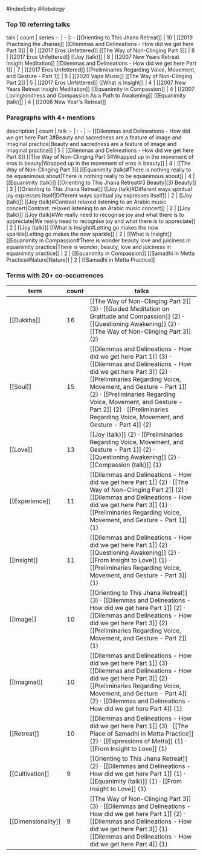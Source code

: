 #IndexEntry #Robology

### Top 10 referring talks
talk | count | series
:- | - |: -
[[Orienting to This Jhana Retreat]] | 10 | [[2019 Practising the Jhanas]]
[[Dilemmas and Delineations - How did we get here Part 3]] | 8 | [[2017 Eros Unfettered]]
[[The Way of Non-Clinging Part 3]] | 8 | [[2017 Eros Unfettered]]
[[Joy (talk)]] | 8 | [[2007 New Years Retreat Insight Meditation]]
[[Dilemmas and Delineations - How did we get here Part 1]] | 7 | [[2017 Eros Unfettered]]
[[Preliminaries Regarding Voice, Movement, and Gesture - Part 1]] | 5 | [[2020 Vajra Music]]
[[The Way of Non-Clinging Part 2]] | 5 | [[2017 Eros Unfettered]]
[[What is Insight]] | 4 | [[2007 New Years Retreat Insight Meditation]]
[[Equanimity in Compassion]] | 4 | [[2007 Lovingkindness and Compassion As a Path to Awakening]]
[[Equanimity (talk)]] | 4 | [[2006 New Year's Retreat]]

### Paragraphs with 4+ mentions
description | count | talk
:- | : - | :-
[[Dilemmas and Delineations - How did we get here Part 3#Beauty and sacredness are a feature of image and imaginal practice\|Beauty and sacredness are a feature of image and imaginal practice]] | 5 | [[Dilemmas and Delineations - How did we get here Part 3]]
[[The Way of Non-Clinging Part 3#Wrapped up in the movement of eros is beauty\|Wrapped up in the movement of eros is beauty]] | 4 | [[The Way of Non-Clinging Part 3]]
[[Equanimity (talk)#There is nothing really to be equanimous about\|There is nothing really to be equanimous about]] | 4 | [[Equanimity (talk)]]
[[Orienting to This Jhana Retreat#3 Beauty\|(3) Beauty]] | 3 | [[Orienting to This Jhana Retreat]]
[[Joy (talk)#Different ways spiritual joy expresses itself\|Different ways spiritual joy expresses itself]] | 2 | [[Joy (talk)]]
[[Joy (talk)#Contrast relaxed listening to an Arabic music concert\|Contrast: relaxed listening to an Arabic music concert]] | 2 | [[Joy (talk)]]
[[Joy (talk)#We really need to recognise joy and what there is to appreciate\|We really need to recognise joy and what there is to appreciate]] | 2 | [[Joy (talk)]]
[[What is Insight#Letting go makes the now sparkle\|Letting go makes the now sparkle]] | 2 | [[What is Insight]]
[[Equanimity in Compassion#There is wonder beauty love and juiciness in equanimity practice\|There is wonder, beauty, love and juiciness in equanimity practice]] | 2 | [[Equanimity in Compassion]]
[[Samadhi in Metta Practice#Nature\|Nature]] | 2 | [[Samadhi in Metta Practice]]

### Terms with 20+ co-occurrences
term | count | talks
-|-|-
[[Dukkha]] | 16 | <span class="counts">[[The Way of Non-Clinging Part 2]] (3) · [[Guided Meditation on Gratitude and Compassion]] (2) · [[Questioning Awakening]] (2) · [[The Way of Non-Clinging Part 3]] (2)</span> 
[[Soul]] | 15 | <span class="counts">[[Dilemmas and Delineations - How did we get here Part 1]] (3) · [[Dilemmas and Delineations - How did we get here Part 3]] (2) · [[Preliminaries Regarding Voice, Movement, and Gesture - Part 1]] (2) · [[Preliminaries Regarding Voice, Movement, and Gesture - Part 2]] (2) · [[Preliminaries Regarding Voice, Movement, and Gesture - Part 4]] (2)</span> 
[[Love]] | 13 | <span class="counts">[[Joy (talk)]] (2) · [[Preliminaries Regarding Voice, Movement, and Gesture - Part 1]] (2) · [[Questioning Awakening]] (2) · [[Compassion (talk)]] (1)</span> 
[[Experience]] | 11 | <span class="counts">[[Dilemmas and Delineations - How did we get here Part 1]] (2) · [[The Way of Non-Clinging Part 2]] (2) · [[Dilemmas and Delineations - How did we get here Part 3]] (1) · [[Preliminaries Regarding Voice, Movement, and Gesture - Part 1]] (1)</span> 
[[Insight]] | 11 | <span class="counts">[[Dilemmas and Delineations - How did we get here Part 1]] (2) · [[Questioning Awakening]] (2) · [[From Insight to Love]] (1) · [[Preliminaries Regarding Voice, Movement, and Gesture - Part 3]] (1)</span> 
[[Image]] | 10 | <span class="counts">[[Orienting to This Jhana Retreat]] (3) · [[Dilemmas and Delineations - How did we get here Part 1]] (2) · [[Dilemmas and Delineations - How did we get here Part 3]] (2) · [[Preliminaries Regarding Voice, Movement, and Gesture - Part 2]] (1)</span> 
[[Imaginal]] | 10 | <span class="counts">[[Dilemmas and Delineations - How did we get here Part 1]] (3) · [[Dilemmas and Delineations - How did we get here Part 3]] (2) · [[Preliminaries Regarding Voice, Movement, and Gesture - Part 4]] (2) · [[Dilemmas and Delineations - How did we get here Part 4]] (1)</span> 
[[Retreat]] | 10 | <span class="counts">[[Dilemmas and Delineations - How did we get here Part 1]] (3) · [[The Place of Samadhi in Metta Practice]] (2) · [[Expressions of Metta]] (1) · [[From Insight to Love]] (1)</span> 
[[Cultivation]] | 9 | <span class="counts">[[Orienting to This Jhana Retreat]] (2) · [[Dilemmas and Delineations - How did we get here Part 1]] (1) · [[Equanimity (talk)]] (1) · [[From Insight to Love]] (1)</span> 
[[Dimensionality]] | 9 | <span class="counts">[[The Way of Non-Clinging Part 3]] (3) · [[Dilemmas and Delineations - How did we get here Part 1]] (2) · [[Dilemmas and Delineations - How did we get here Part 3]] (1) · [[Dilemmas and Delineations - How did we get here Part 4]] (1)</span> 

